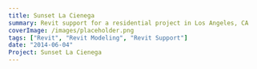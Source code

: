 ```yaml
---
title: Sunset La Cienega
summary: Revit support for a residential project in Los Angeles, CA
coverImage: /images/placeholder.png
tags: ["Revit", "Revit Modeling", "Revit Support"]
date: "2014-06-04"
Project: Sunset La Cienega
---
```


